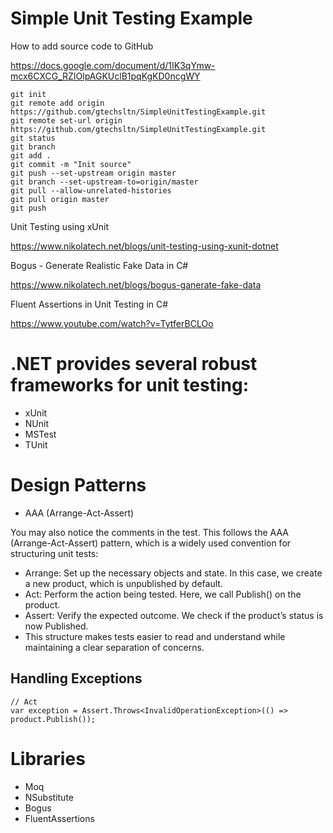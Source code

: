 # Simple Unit Testing Example

How to add source code to GitHub

https://docs.google.com/document/d/1IK3qYmw-mcx6CXCG_RZIOlpAGKUclB1pqKgKD0ncgWY

```
git init
git remote add origin https://github.com/gtechsltn/SimpleUnitTestingExample.git
git remote set-url origin https://github.com/gtechsltn/SimpleUnitTestingExample.git
git status
git branch
git add .
git commit -m "Init source"
git push --set-upstream origin master
git branch --set-upstream-to=origin/master
git pull --allow-unrelated-histories
git pull origin master
git push
```

Unit Testing using xUnit

https://www.nikolatech.net/blogs/unit-testing-using-xunit-dotnet

Bogus - Generate Realistic Fake Data in C#

https://www.nikolatech.net/blogs/bogus-ganerate-fake-data

Fluent Assertions in Unit Testing in C#

https://www.youtube.com/watch?v=TytferBCLOo

# .NET provides several robust frameworks for unit testing:

* xUnit
* NUnit
* MSTest
* TUnit

# Design Patterns
* AAA (Arrange-Act-Assert)

You may also notice the comments in the test. This follows the AAA (Arrange-Act-Assert) pattern, which is a widely used convention for structuring unit tests:

* Arrange: Set up the necessary objects and state. In this case, we create a new product, which is unpublished by default.
* Act: Perform the action being tested. Here, we call Publish() on the product.
* Assert: Verify the expected outcome. We check if the product’s status is now Published.
* This structure makes tests easier to read and understand while maintaining a clear separation of concerns.

## Handling Exceptions

```
// Act
var exception = Assert.Throws<InvalidOperationException>(() => product.Publish());
```

# Libraries
* Moq
* NSubstitute
* Bogus
* FluentAssertions
